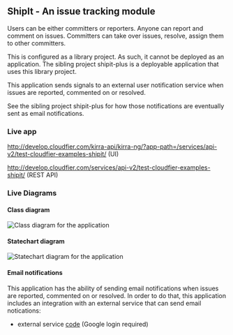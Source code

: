 ShipIt - An issue tracking module
--------------------------------------------------------------------------------

Users can be either committers or reporters. Anyone can report and comment on issues. 
Committers can take over issues, resolve, assign them to other committers.

This is configured as a library project. As such, it cannot be deployed as
an application. The sibling project shipit-plus is a deployable application that 
uses this library project.

This application sends signals to an external user notification 
service when issues are reported, commented on or resolved.

See the sibling project shipit-plus for how those notifications are eventually
sent as email notifications.

### Live app

http://develop.cloudfier.com/kirra-api/kirra-ng/?app-path=/services/api-v2/test-cloudfier-examples-shipit/ (UI)

http://develop.cloudfier.com/services/api-v2/test-cloudfier-examples-shipit/ (REST API)


### Live Diagrams

#### Class diagram

![Class diagram for the application](https://develop.cloudfier.com/services/diagram/test-cloudfier-examples-shipit/package/shipit.uml?showClassifierCompartments=Always&showStaticFeatures=true&showClasses=true&showAssociationEndName=false&showAttributes=true&showOperations=true&showComments=true&showParameters=true&showAssociationEndMultiplicity=false&showMinimumVisibility=Protected&showFeatureVisibility=true&showParameterNames=false&showDerivedElements=false&showAssociationName=true)

#### Statechart diagram

![Statechart diagram for the application](https://develop.cloudfier.com/services/diagram/test-cloudfier-examples-shipit/package/shipit.uml?showStateMachines=true)


#### Email notifications

This application has the ability of sending email notifications 
when issues are reported, commented on or resolved. In order to
do that, this application includes an integration with an external service 
that can send email notications:

* external service [code](https://script.google.com/d/1d54TavITWQNgGjgsF8CA_KboYe1ySszVSt_tpPHSpGDrsg7BJ9lsCJGM/edit?usp=sharing>)  (Google login required)
